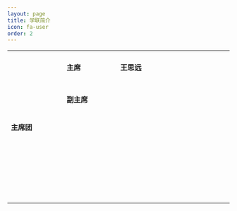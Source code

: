 ```yaml
---
layout: page
title: 学联简介
icon: fa-user
order: 2
---
```


<table border="0" width="589" cellspacing="0" cellpadding="0">
<tbody>
<tr>
<td rowspan="9" width="146" height="217">
<h4>主席团</h4>
</td>
<td width="140">
<h4>主席</h4>
</td>
<td width="77">
<h4>王思远</h4>
</td>
<td width="226">
<h4></h4>
</td>
</tr>
<tr>
<td height="24">
<h4>副主席</h4>
</td>
<td>
<h4></h4>
</td>
<td>
<h4></h4>
</td>
</tr>
<tr>
<td height="24">
<h4></h4>
</td>
<td>
<h4></h4>
</td>
<td>
<h4></h4>
</td>
</tr>
<tr>
<td height="24">
<h4></h4>
</td>
<td>
<h4></h4>
</td>
<td>
<h4></h4>
</td>
</tr>
<tr>
<td height="24">
<h4></h4>
</td>
<td>
<h4></h4>
</td>
<td>
<h4></h4>
</td>
</tr>
<tr>
<td height="24">
<h4></h4>
</td>
<td>
<h4></h4>
</td>
<td>
<h4></h4>
</td>
</tr>
<tr>
<td height="24">
<h4></h4>
</td>
<td>
<h4></h4>
</td>
<td>
<h4></h4>
</td>
</tr>
<tr>
<td height="24">
<h4></h4>
</td>
<td>
<h4></h4>
</td>
<td>
<h4></h4>
</td>
</tr>
<tr>
<td height="25">
<h4></h4>
</td>
<td>
<h4></h4>
</td>
